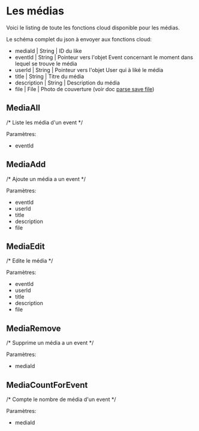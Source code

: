# Les médias

Voici le listing de toute les fonctions cloud disponible pour les médias.

Le schéma complet du json à envoyer aux fonctions cloud:

* mediaId | String | ID du like
* eventId | String | Pointeur vers l'objet Event concernant le moment dans lequel se trouve le média
* userId | String | Pointeur vers l'objet User qui à liké le média
* title | String | Titre du média
* description | String | Description du média
* file | File | Photo de couverture (voir doc [parse save file](https://www.parse.com/docs/ios_guide#files/iOS))

## MediaAll

/* Liste les média d'un event */

Paramètres:

* eventId

## MediaAdd

/* Ajoute un média a un event */

Paramètres:

* eventId
* userId
* title
* description
* file

## MediaEdit

/* Edite le média */

Paramètres:

* eventId
* userId
* title
* description
* file

## MediaRemove

/* Supprime un média a un event */

Paramètres:

* mediaId

## MediaCountForEvent

/* Compte le nombre de média d'un event */

Paramètres:

* mediaId
